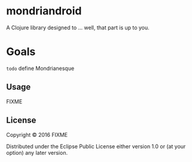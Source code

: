 # mondriandroid

A Clojure library designed to ... well, that part is up to you.


# Goals

`todo` define Mondrianesque

## Usage

FIXME

## License

Copyright © 2016 FIXME

Distributed under the Eclipse Public License either version 1.0 or (at
your option) any later version.
